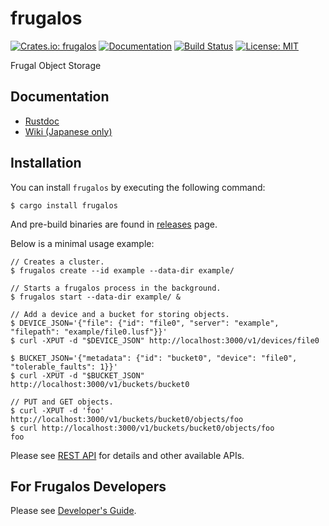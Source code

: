 frugalos
========

[![Crates.io: frugalos](https://img.shields.io/crates/v/frugalos.svg)](https://crates.io/crates/frugalos)
[![Documentation](https://docs.rs/frugalos/badge.svg)](https://docs.rs/frugalos)
[![Build Status](https://travis-ci.org/frugalos/frugalos.svg?branch=master)](https://travis-ci.org/frugalos/frugalos)
[![License: MIT](https://img.shields.io/badge/license-MIT-blue.svg)](LICENSE)

Frugal Object Storage


Documentation
-------------

- [Rustdoc](https://docs.rs/frugalos)
- [Wiki (Japanese only)](https://github.com/frugalos/frugalos/wiki)


Installation
------------

You can install `frugalos` by executing the following command:
```console
$ cargo install frugalos
```

And pre-build binaries are found in [releases] page.

[releases]: https://github.com/frugalos/frugalos/releases

Below is a minimal usage example:
```console
// Creates a cluster.
$ frugalos create --id example --data-dir example/

// Starts a frugalos process in the background.
$ frugalos start --data-dir example/ &

// Add a device and a bucket for storing objects.
$ DEVICE_JSON='{"file": {"id": "file0", "server": "example", "filepath": "example/file0.lusf"}}'
$ curl -XPUT -d "$DEVICE_JSON" http://localhost:3000/v1/devices/file0

$ BUCKET_JSON='{"metadata": {"id": "bucket0", "device": "file0", "tolerable_faults": 1}}'
$ curl -XPUT -d "$BUCKET_JSON" http://localhost:3000/v1/buckets/bucket0

// PUT and GET objects.
$ curl -XPUT -d 'foo' http://localhost:3000/v1/buckets/bucket0/objects/foo
$ curl http://localhost:3000/v1/buckets/bucket0/objects/foo
foo
```

Please see [REST API] for details and other available APIs.

[REST API]: https://github.com/frugalos/frugalos/wiki/REST-API


For Frugalos Developers
-----------------------

Please see [Developer's Guide].

[Developer's Guide]: https://github.com/frugalos/frugalos/wiki/Developer%27s-Guide
